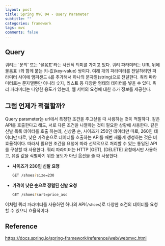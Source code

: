 ```yaml
---
layout: post
title: Spring MVC 04 - Query Parameter
subtitle: ""
categories: framework
tags: mvc
comments: false
---
```


## Query

쿼리는 '문의' 또는 '물음표'라는 사전적 의미를 가지고 있다. 쿼리 파라미터는 URL 뒤에 물음표 `?`와 함께 붙는 키-값(key-value)
쌍이다. 여래 개의 파라미터를 전달하려면 파라미터 사이에 앰퍼샌드 `&`를 추가해서 하나의 문자열(string)으로 전달한다.
쿼리 파라미터로는 문자열뿐만 아니라 숫자, 리스트 등 다양한 형태의 데이터를 넣을 수 있다.
쿼리 파라미터는 다양한 용도가 있는데, 웹 서버의 요청에 대한 추가 정보를 제공한다.

## 그럼 언제가 적절할까?

Query parameter는 url에서 특정한 조건을 주고싶을 때 사용하는 것이 적절하다.
같은 API를 호출한다고 해도, 서로 다른 조건을 나열하는 것이 필요한 상황에 사용한다.
같은 신발 목록 데이터를 호출 하는데, 신상품 순, 사이즈가 250인 데이터만 따로, 260인 데이터만 따로, 낮은 가격순으로 데이터를 호출하는
API를 매번 새롭게 생성하는 것은 비효율적이다. 따라서 필요한 조건을 요청에 따라 선택적으로 처리할 수 있는 통일된 API를 구성할 때 사용한다.
쿼리 파라미터는 HTTP [GET], [DELETE] 요청에서만 사용하고, 유일 값을 식별하기 위한 용도가 아닌 옵션을 줄 때 사용한다.

- **사이즈가 230인 신발 요청**

    ```bash
    GET /shoes?size=230
    ```

- **가격이 낮은 순으로 정렬된 신발 요청**

    ```bash
    GET /shoes?sort=price_asc
    ```
  
이처럼 쿼리 파라미터를 사용하면 하나의 API(`/shoes`)로 다양한 조건의 데이터를 요청할 수 있으니 효율적이다.

## Reference

<https://docs.spring.io/spring-framework/reference/web/webmvc.html>
